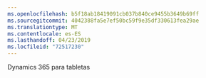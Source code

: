 ```yaml
---
ms.openlocfilehash: b5f18ab18419091cb037b840ce9455b3649b69ff
ms.sourcegitcommit: 4042388fa5e7ef50bc59f9e35df330613fea29ae
ms.translationtype: MT
ms.contentlocale: es-ES
ms.lasthandoff: 04/23/2019
ms.locfileid: "72517230"
---
```

Dynamics 365 para tabletas